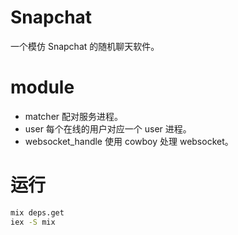 # Snapchat

 一个模仿 Snapchat 的随机聊天软件。

# module

- matcher 配对服务进程。
- user 每个在线的用户对应一个 user 进程。
- websocket_handle 使用 cowboy 处理 websocket。

# 运行

```bash
mix deps.get
iex -S mix
```
